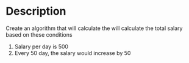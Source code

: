 # Description
Create an algorithm that will calculate the will calculate the total salary based on these conditions
1. Salary per day is 500
2. Every 50 day, the salary would increase by 50

